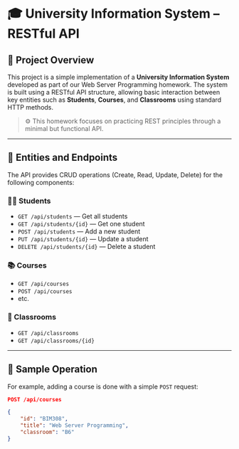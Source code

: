# 🎓 University Information System – RESTful API

## 📌 Project Overview

This project is a simple implementation of a **University Information System** developed as part of our Web Server Programming homework. The system is built using a RESTful API structure, allowing basic interaction between key entities such as **Students**, **Courses**, and **Classrooms** using standard HTTP methods.

> ⚙️ This homework focuses on practicing REST principles through a minimal but functional API.

---

## 🧩 Entities and Endpoints

The API provides CRUD operations (Create, Read, Update, Delete) for the following components:

### 👨‍🎓 Students
- `GET /api/students` — Get all students
- `GET /api/students/{id}` — Get one student
- `POST /api/students` — Add a new student
- `PUT /api/students/{id}` — Update a student
- `DELETE /api/students/{id}` — Delete a student

### 📚 Courses
- `GET /api/courses`
- `POST /api/courses`
- etc.

### 🏫 Classrooms
- `GET /api/classrooms`
- `GET /api/classrooms/{id}`

---

## 🧪 Sample Operation

For example, adding a course is done with a simple `POST` request:

```json
POST /api/courses

{
    "id": "BIM308",
    "title": "Web Server Programming",
    "classroom": "B6"
}

